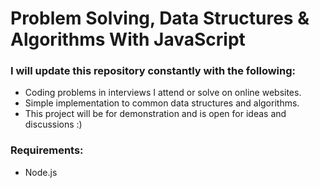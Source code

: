 # Problem Solving, Data Structures & Algorithms With JavaScript
### I will update this repository constantly with the following:
- Coding problems in interviews I attend or solve on online websites.
- Simple implementation to common data structures and algorithms.
- This project will be for demonstration and is open for ideas and discussions :)

### Requirements:

- Node.js
